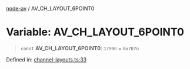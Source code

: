 [node-av](../globals.md) / AV\_CH\_LAYOUT\_6POINT0

# Variable: AV\_CH\_LAYOUT\_6POINT0

> `const` **AV\_CH\_LAYOUT\_6POINT0**: `1799n` = `0x707n`

Defined in: [channel-layouts.ts:33](https://github.com/seydx/av/blob/f8631fc881b394300b1479f511d55cf1c370a87f/src/constants/channel-layouts.ts#L33)

